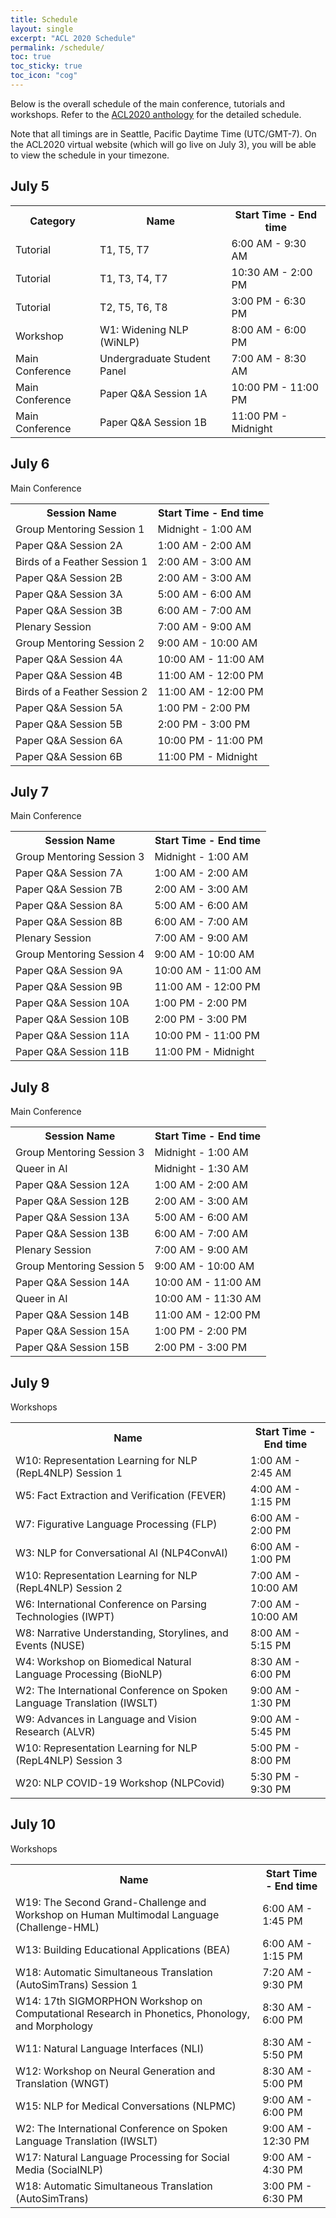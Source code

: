 ```yaml
---
title: Schedule 
layout: single
excerpt: "ACL 2020 Schedule"
permalink: /schedule/
toc: true
toc_sticky: true
toc_icon: "cog"
---
```


Below is the overall schedule of the main conference, tutorials and workshops. Refer to the [ACL2020 anthology](https://www.aclweb.org/anthology/2020.acl-main.0.pdf) for the detailed schedule. 

Note that all timings are in Seattle, Pacific Daytime Time (UTC/GMT-7). On the ACL2020 virtual website (which will go live on July 3), you will be able to view the schedule in your timezone. 

## July 5

<table>
  <tr>
    <th>Category</th>
    <th> Name</th>
    <th> Start Time - End time </th>
  </tr>
  <tr>
    <td>Tutorial</td>
    <td>T1, T5, T7</td>
    <td>6:00 AM - 9:30 AM</td>
  </tr>
    <tr>
    <td>Tutorial</td>
    <td>T1, T3, T4, T7</td>
    <td>10:30 AM - 2:00 PM</td>
  </tr>
   <tr>
    <td>Tutorial</td>
    <td>T2, T5, T6, T8</td>
    <td>3:00 PM - 6:30 PM</td>
  </tr>
  <tr>
    <td>Workshop</td>
    <td>W1: Widening NLP (WiNLP)</td>
    <td>8:00 AM - 6:00 PM</td>
  </tr>
  <tr>
    <td>Main Conference</td>
    <td>Undergraduate Student Panel</td>
    <td>7:00 AM - 8:30 AM</td>
  </tr>
  <tr>
    <td>Main Conference</td>
    <td>Paper Q&A Session 1A</td>
    <td>10:00 PM - 11:00 PM</td>
  </tr>
  <tr>
    <td>Main Conference</td>
    <td>Paper Q&A Session 1B</td>
    <td>11:00 PM - Midnight</td>
  </tr>
</table>

## July 6

Main Conference

<table>
  <tr>
    <th>Session Name</th>
    <th> Start Time - End time </th>
  </tr>
  <tr>
    <td>Group Mentoring Session 1</td>
    <td>Midnight - 1:00 AM</td>
  </tr>
  <tr>
    <td>Paper Q&A Session 2A</td>
    <td>1:00 AM - 2:00 AM</td>
  </tr>
  <tr>
    <td>Birds of a Feather Session 1</td>
    <td>2:00 AM - 3:00 AM</td>
  </tr>
  <tr>
    <td>Paper Q&A Session 2B</td>
    <td>2:00 AM - 3:00 AM</td>
  </tr>
  <tr>
    <td>Paper Q&A Session 3A</td>
    <td>5:00 AM - 6:00 AM</td>
  </tr>
  <tr>
    <td>Paper Q&A Session 3B</td>
    <td>6:00 AM - 7:00 AM</td>
  </tr>
  <tr>
    <td>Plenary Session</td>
    <td>7:00 AM - 9:00 AM</td>
  </tr>
  <tr>
    <td>Group Mentoring Session 2</td>
    <td>9:00 AM - 10:00 AM</td>
  </tr>
  <tr>
    <td>Paper Q&A Session 4A</td>
    <td>10:00 AM - 11:00 AM</td>
  </tr>
  <tr>
    <td>Paper Q&A Session 4B</td>
    <td>11:00 AM - 12:00 PM</td>
  </tr>
  <tr>
    <td>Birds of a Feather Session 2</td>
    <td>11:00 AM - 12:00 PM</td>
  </tr>
  <tr>
    <td>Paper Q&A Session 5A</td>
    <td>1:00 PM - 2:00 PM</td>
  </tr>
  <tr>
    <td>Paper Q&A Session 5B</td>
    <td>2:00 PM - 3:00 PM</td>
  </tr>
  <tr>
    <td>Paper Q&A Session 6A</td>
    <td>10:00 PM - 11:00 PM</td>
  </tr>
  <tr>
    <td>Paper Q&A Session 6B</td>
    <td>11:00 PM - Midnight</td>
  </tr>
</table>

## July 7

Main Conference 

<table>
  <tr>
    <th>Session Name</th>
    <th> Start Time - End time </th>
  </tr>
  <tr>
    <td>Group Mentoring Session 3</td>
    <td>Midnight - 1:00 AM</td>
  </tr>
  <tr>
    <td>Paper Q&A Session 7A</td>
    <td>1:00 AM - 2:00 AM</td>
  </tr>
  <tr>
    <td>Paper Q&A Session 7B</td>
    <td>2:00 AM - 3:00 AM</td>
  </tr>
  <tr>
    <td>Paper Q&A Session 8A</td>
    <td>5:00 AM - 6:00 AM</td>
  </tr>
  <tr>
    <td>Paper Q&A Session 8B</td>
    <td>6:00 AM - 7:00 AM</td>
  </tr>
  <tr>
    <td>Plenary Session</td>
    <td>7:00 AM - 9:00 AM</td>
  </tr>
  <tr>
    <td>Group Mentoring Session 4</td>
    <td>9:00 AM - 10:00 AM</td>
  </tr>
  <tr>
    <td>Paper Q&A Session 9A</td>
    <td>10:00 AM - 11:00 AM</td>
  </tr>
  <tr>
    <td>Paper Q&A Session 9B</td>
    <td>11:00 AM - 12:00 PM</td>
  </tr>
  <tr>
    <td>Paper Q&A Session 10A</td>
    <td>1:00 PM - 2:00 PM</td>
  </tr>
  <tr>
    <td>Paper Q&A Session 10B</td>
    <td>2:00 PM - 3:00 PM</td>
  </tr>
  <tr>
    <td>Paper Q&A Session 11A</td>
    <td>10:00 PM - 11:00 PM</td>
  </tr>
  <tr>
    <td>Paper Q&A Session 11B</td>
    <td>11:00 PM - Midnight</td>
  </tr>
</table>

## July 8

Main Conference 

<table>
  <tr>
    <th>Session Name</th>
    <th> Start Time - End time </th>
  </tr>
  <tr>
    <td>Group Mentoring Session 3</td>
    <td>Midnight - 1:00 AM</td>
  </tr>
  <tr>
    <td>Queer in AI </td>
    <td>Midnight - 1:30 AM</td>
  </tr>
  <tr>
    <td>Paper Q&A Session 12A</td>
    <td>1:00 AM - 2:00 AM</td>
  </tr>
  <tr>
    <td>Paper Q&A Session 12B</td>
    <td>2:00 AM - 3:00 AM</td>
  </tr>
  <tr>
    <td>Paper Q&A Session 13A</td>
    <td>5:00 AM - 6:00 AM</td>
  </tr>
  <tr>
    <td>Paper Q&A Session 13B</td>
    <td>6:00 AM - 7:00 AM</td>
  </tr>
  <tr>
    <td>Plenary Session</td>
    <td>7:00 AM - 9:00 AM</td>
  </tr>
  <tr>
    <td>Group Mentoring Session 5</td>
    <td>9:00 AM - 10:00 AM</td>
  </tr>
  <tr>
    <td>Paper Q&A Session 14A</td>
    <td>10:00 AM - 11:00 AM</td>
  </tr>
  <tr>
    <td>Queer in AI </td>
    <td>10:00 AM - 11:30 AM</td>
  </tr>
  <tr>
    <td>Paper Q&A Session 14B</td>
    <td>11:00 AM - 12:00 PM</td>
  </tr>
  <tr>
    <td>Paper Q&A Session 15A</td>
    <td>1:00 PM - 2:00 PM</td>
  </tr>
  <tr>
    <td>Paper Q&A Session 15B</td>
    <td>2:00 PM - 3:00 PM</td>
  </tr>
</table>

## July 9

Workshops

<table>
  <tr>
    <th> Name</th>
    <th> Start Time - End time </th>
  </tr>
  <tr>
    <td>W10: Representation Learning for NLP (RepL4NLP) Session 1</td>
    <td>1:00 AM - 2:45 AM</td>
  </tr>
  <tr>
    <td>W5: Fact Extraction and Verification (FEVER)</td>
    <td>4:00 AM - 1:15 PM</td>
  </tr>
  <tr>
    <td>W7: Figurative Language Processing (FLP) </td>
    <td>6:00 AM - 2:00 PM</td>
  </tr>
  <tr>
    <td>W3: NLP for Conversational Al (NLP4ConvAI) </td>
    <td>6:00 AM - 1:00 PM</td>
  </tr>
  <tr>
    <td>W10: Representation Learning for NLP (RepL4NLP) Session 2</td>
    <td>7:00 AM - 10:00 AM</td>
  </tr>
  <tr>
    <td>W6: International Conference on Parsing Technologies (IWPT)</td>
    <td>7:00 AM - 10:00 AM</td>
  </tr>
  <tr>
    <td>W8: Narrative Understanding, Storylines, and Events (NUSE)</td>
    <td>8:00 AM - 5:15 PM</td>
  </tr>
  <tr>
    <td>W4: Workshop on Biomedical Natural Language Processing (BioNLP)</td>
    <td>8:30 AM - 6:00 PM</td>
  </tr>
  <tr>
    <td>W2: The International Conference on Spoken Language Translation (IWSLT)</td>
    <td>9:00 AM - 1:30 PM</td>
  </tr>
  <tr>
    <td>W9: Advances in Language and Vision Research (ALVR)</td>
    <td>9:00 AM - 5:45 PM</td>
  </tr>
  <tr>
    <td>W10: Representation Learning for NLP (RepL4NLP) Session 3</td>
    <td>5:00 PM - 8:00 PM</td>
  </tr> 
  <tr>
    <td>W20: NLP COVID-19 Workshop (NLPCovid)</td>
    <td>5:30 PM - 9:30 PM</td>
  </tr>       
</table>


## July 10

Workshops

<table>
  <tr>
    <th> Name</th>
    <th> Start Time - End time </th>
  </tr>
  <tr>
    <td>W19: The Second Grand-Challenge and Workshop on Human Multimodal Language (Challenge-HML)</td>
    <td>6:00 AM - 1:45 PM</td>
  </tr>
  <tr>
    <td>W13: Building Educational Applications (BEA)</td>
    <td>6:00 AM - 1:15 PM</td>
  </tr>
  <tr>
    <td>W18: Automatic Simultaneous Translation (AutoSimTrans) Session 1</td>
    <td>7:20 AM - 9:30 PM</td>
  </tr>
  <tr>
    <td>W14: 17th SIGMORPHON Workshop on Computational Research in Phonetics, Phonology, and Morphology</td>
    <td>8:30 AM - 6:00 PM</td>
  </tr>
  <tr>
    <td>W11: Natural Language Interfaces (NLI)</td>
    <td>8:30 AM - 5:50 PM</td>
  </tr>
  <tr>
    <td>W12: Workshop on Neural Generation and Translation (WNGT)</td>
    <td>8:30 AM - 5:00 PM</td>
  </tr>
  <tr>
    <td>W15: NLP for Medical Conversations (NLPMC)</td>
    <td>9:00 AM - 6:00 PM</td>
  </tr>
  <tr>
    <td>W2: The International Conference on Spoken Language Translation (IWSLT)</td>
    <td>9:00 AM - 12:30 PM</td>
  </tr>
  <tr>
    <td>W17: Natural Language Processing for Social Media (SocialNLP)</td>
    <td>9:00 AM - 4:30 PM</td>
  </tr>
  <tr>
    <td>W18: Automatic Simultaneous Translation (AutoSimTrans)</td>
    <td>3:00 PM - 6:30 PM</td>
  </tr>
</table>